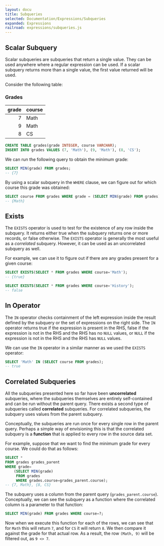 ```yaml
---
layout: docu
title: Subqueries
selected: Documentation/Expressions/Subqueries
expanded: Expressions
railroad: expressions/subqueries.js
---
```

## Scalar Subquery
<div id="rrdiagram1"></div>

Scalar subqueries are subqueries that return a single value. They can be used anywhere where a regular expression can be used. If a scalar subquery returns more than a single value, the first value returned will be used.

Consider the following table:
### Grades

| grade | course |
|---:|:---|
| 7 | Math |
| 9 | Math |
| 8 | CS |

```sql
CREATE TABLE grades(grade INTEGER, course VARCHAR);
INSERT INTO grades VALUES (7, 'Math'), (9, 'Math'), (8, 'CS');
```

We can run the following query to obtain the minimum grade:

```sql
SELECT MIN(grade) FROM grades;
-- {7}
```

By using a scalar subquery in the `WHERE` clause, we can figure out for which course this grade was obtained:

```sql
SELECT course FROM grades WHERE grade = (SELECT MIN(grade) FROM grades);
-- {Math}
```

## Exists
<div id="rrdiagram2"></div>

The `EXISTS` operator is used to test for the existence of any row inside the subquery. It returns either true when the subquery returns one or more records, or false otherwise. The `EXISTS` operator is generally the most useful as a *correlated* subquery. However, it can be used as an uncorrelated subquery as well.

For example, we can use it to figure out if there are any grades present for a given course:

```sql
SELECT EXISTS(SELECT * FROM grades WHERE course='Math');
-- {true}

SELECT EXISTS(SELECT * FROM grades WHERE course='History');
-- false
```

## In Operator
<div id="rrdiagram3"></div>

The `IN` operator checks containment of the left expression inside the result defined by the subquery or the set of expressions on the right side. The `IN` operator returns true if the expression is present in the RHS, false if the expression is not in the RHS and the RHS has no `NULL` values, or `NULL` if the expression is not in the RHS and the RHS has `NULL` values.

We can use the `IN` operator in a similar manner as we used the `EXISTS` operator:

```sql
SELECT 'Math' IN (SELECT course FROM grades);
-- true

```

## Correlated Subqueries
All the subqueries presented here so far have been **uncorrelated** subqueries, where the subqueries themselves are entirely self-contained and can be run without the parent query. There exists a second type of subqueries called **correlated** subqueries. For correlated subqueries, the subquery uses values from the parent subquery.

Conceptually, the subqueries are run once for every single row in the parent query. Perhaps a simple way of envisioning this is that the correlated subquery is a **function** that is applied to every row in the source data set.

For example, suppose that we want to find the minimum grade for every course. We could do that as follows:

```sql
SELECT *
FROM grades grades_parent
WHERE grade=
    (SELECT MIN(grade)
     FROM grades
     WHERE grades.course=grades_parent.course);
-- {7, Math}, {8, CS}
```

The subquery uses a column from the parent query (`grades_parent.course`). Conceptually, we can see the subquery as a function where the correlated column is a parameter to that function:

```sql
SELECT MIN(grade) FROM grades WHERE course=?;
```

Now when we execute this function for each of the rows, we can see that for `Math` this will return `7`, and for `CS` it will return `8`. We then compare it against the grade for that actual row. As a result, the row `(Math, 9)` will be filtered out, as `9 <> 7`.

